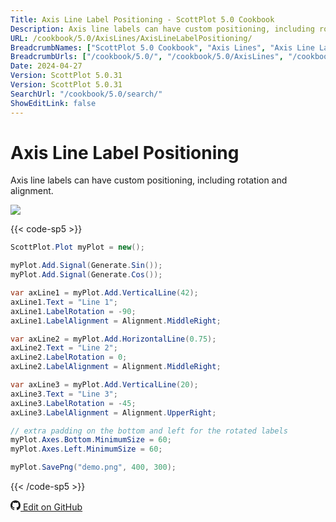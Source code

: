```yaml
---
Title: Axis Line Label Positioning - ScottPlot 5.0 Cookbook
Description: Axis line labels can have custom positioning, including rotation and alignment.
URL: /cookbook/5.0/AxisLines/AxisLineLabelPositioning/
BreadcrumbNames: ["ScottPlot 5.0 Cookbook", "Axis Lines", "Axis Line Label Positioning"]
BreadcrumbUrls: ["/cookbook/5.0/", "/cookbook/5.0/AxisLines", "/cookbook/5.0/AxisLines/AxisLineLabelPositioning"]
Date: 2024-04-27
Version: ScottPlot 5.0.31
Version: ScottPlot 5.0.31
SearchUrl: "/cookbook/5.0/search/"
ShowEditLink: false
---
```


# Axis Line Label Positioning


Axis line labels can have custom positioning, including rotation and alignment.

[![](/cookbook/5.0/images/AxisLineLabelPositioning.png?240427161103)](/cookbook/5.0/images/AxisLineLabelPositioning.png?240427161103)

{{< code-sp5 >}}

```cs
ScottPlot.Plot myPlot = new();

myPlot.Add.Signal(Generate.Sin());
myPlot.Add.Signal(Generate.Cos());

var axLine1 = myPlot.Add.VerticalLine(42);
axLine1.Text = "Line 1";
axLine1.LabelRotation = -90;
axLine1.LabelAlignment = Alignment.MiddleRight;

var axLine2 = myPlot.Add.HorizontalLine(0.75);
axLine2.Text = "Line 2";
axLine2.LabelRotation = 0;
axLine2.LabelAlignment = Alignment.MiddleRight;

var axLine3 = myPlot.Add.VerticalLine(20);
axLine3.Text = "Line 3";
axLine3.LabelRotation = -45;
axLine3.LabelAlignment = Alignment.UpperRight;

// extra padding on the bottom and left for the rotated labels
myPlot.Axes.Bottom.MinimumSize = 60;
myPlot.Axes.Left.MinimumSize = 60;

myPlot.SavePng("demo.png", 400, 300);

```

{{< /code-sp5 >}}

<a href='https://github.com/ScottPlot/ScottPlot/blob/main/src/ScottPlot5/ScottPlot5%20Cookbook/Recipes/PlotTypes/AxisLines.cs'><svg xmlns="http://www.w3.org/2000/svg" width="16" height="16" fill="currentColor" class="mb-1 bi bi-github" viewBox="0 0 16 16">
  <path d="M8 0C3.58 0 0 3.58 0 8c0 3.54 2.29 6.53 5.47 7.59.4.07.55-.17.55-.38 0-.19-.01-.82-.01-1.49-2.01.37-2.53-.49-2.69-.94-.09-.23-.48-.94-.82-1.13-.28-.15-.68-.52-.01-.53.63-.01 1.08.58 1.23.82.72 1.21 1.87.87 2.33.66.07-.52.28-.87.51-1.07-1.78-.2-3.64-.89-3.64-3.95 0-.87.31-1.59.82-2.15-.08-.2-.36-1.02.08-2.12 0 0 .67-.21 2.2.82.64-.18 1.32-.27 2-.27s1.36.09 2 .27c1.53-1.04 2.2-.82 2.2-.82.44 1.1.16 1.92.08 2.12.51.56.82 1.27.82 2.15 0 3.07-1.87 3.75-3.65 3.95.29.25.54.73.54 1.48 0 1.07-.01 1.93-.01 2.2 0 .21.15.46.55.38A8.01 8.01 0 0 0 16 8c0-4.42-3.58-8-8-8"/>
</svg> Edit on GitHub</a>

